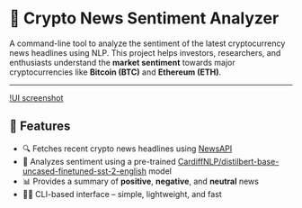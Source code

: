 # 📰 Crypto News Sentiment Analyzer

A command-line tool to analyze the sentiment of the latest cryptocurrency news headlines using NLP. This project helps investors, researchers, and enthusiasts understand the **market sentiment** towards major cryptocurrencies like **Bitcoin (BTC)** and **Ethereum (ETH)**.

---
[!UI screenshot](assets/image.png)

## 🚀 Features

- 🔍 Fetches recent crypto news headlines using [NewsAPI](https://newsapi.org/)
- 🤖 Analyzes sentiment using a pre-trained [CardiffNLP/distilbert-base-uncased-finetuned-sst-2-english](https://huggingface.co/cardiffnlp/distilbert-base-uncased-finetuned-sst-2-english) model
- 📊 Provides a summary of **positive**, **negative**, and **neutral** news
- 🧑‍💻 CLI-based interface – simple, lightweight, and fast
